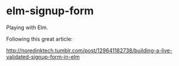 # elm-signup-form
Playing with Elm.

Following this great article:

http://noredinktech.tumblr.com/post/129641182738/building-a-live-validated-signup-form-in-elm
